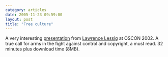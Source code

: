 ```yaml
---
category: articles
date: 2005-11-23 09:59:00
layout: post
title: "Free culture"
---
```


A very interesting <a href="http://lessig.org/freeculture/free.html">presentation</a> from <a href="http://lessig.org/">Lawrence Lessig</a> at OSCON 2002. A true call for arms in the fight against control and copyright, a must read. 32 minutes plus download time (8MB).
